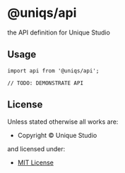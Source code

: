 <!-- TITLE/ -->

<h1>@uniqs/api</h1>

<!-- /TITLE -->


<!-- DESCRIPTION/ -->

the API definition for Unique Studio

<!-- /DESCRIPTION -->


## Usage

```
import api from '@uniqs/api';

// TODO: DEMONSTRATE API
```

<!-- LICENSE/ -->

<h2>License</h2>

Unless stated otherwise all works are:

<ul><li>Copyright &copy; Unique Studio</li></ul>

and licensed under:

<ul><li><a href="http://spdx.org/licenses/MIT.html">MIT License</a></li></ul>

<!-- /LICENSE -->
